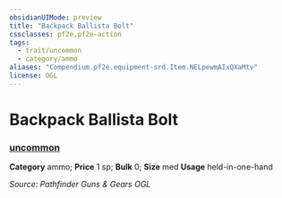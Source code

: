 ```yaml
---
obsidianUIMode: preview
title: "Backpack Ballista Bolt"
cssclasses: pf2e,pf2e-action
tags:
  - trait/uncommon
  - category/ammo
aliases: "Compendium.pf2e.equipment-srd.Item.NELpewmAIxQXaMtv"
license: OGL
---
```

# Backpack Ballista Bolt

### [uncommon](uncommon "Uncommon Rarity Trait")

**Category** ammo; 
**Price** 1 sp; 
**Bulk** 0; **Size** med
**Usage** held-in-one-hand



*Source: Pathfinder Guns & Gears*
*OGL*